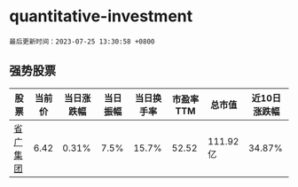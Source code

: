 # quantitative-investment

`最后更新时间：2023-07-25 13:30:58 +0800`

## 强势股票

|股票|当前价|当日涨跌幅|当日振幅|当日换手率|市盈率TTM|总市值|近10日涨跌幅|
|----|----|----|----|----|----|----|----|
|[省广集团](https://xueqiu.com/S/SZ002400)|6.42|0.31%|7.5%|15.7%|52.52|111.92亿|34.87%|
